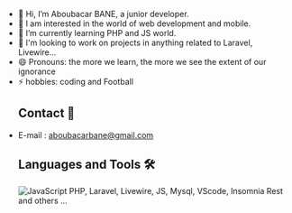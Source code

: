 - 👋 Hi, I’m Aboubacar BANE, a junior developer.
- 👀 I am interested in the world of web development and mobile.
- 🌱 I’m currently learning PHP and JS world.
- 💞️ I'm looking to work on projects in anything related to Laravel, Livewire...
- 😄 Pronouns: the more we learn, the more we see the extent of our ignorance
- ⚡ hobbies: coding and Football
  ## Contact 🤝
- E-mail : aboubacarbane@gmail.com
  ## Languages and Tools 🛠️
  ![JavaScript](https://img.shields.io/badge/JS)
  PHP, Laravel, Livewire, JS, Mysql, VScode, Insomnia Rest and others ...

